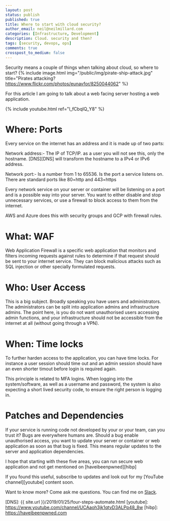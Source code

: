 ```yaml
---
layout: post
status: publish
published: true
title: Where to start with cloud security?
author_email: neil@neilmillard.com
categories: [Infrastructure, Development]
description: Cloud. security and then?
tags: [security, devops, ops]
comments: true
crosspost_to_medium: false
---
```

Security means a couple of things when talking about cloud, so where to start?
{% include image.html
img="/public/img/pirate-ship-attack.jpg"
title="Pirates attacking? https://www.flickr.com/photos/eunavfor/8250044062" %}

For this article I am going to talk about a web facing server hosting a web application.

{% include youtube.html
ref="l_fCbqIQ_Y8"
%}

Where: Ports
=====

Every service on the internet has an address and it is made up of two parts:

Network address:- The IP of TCP/IP. as a user you will not see this, only the hostname. [DNS][DNS] will transform
the hostname to a IPv4 or IPv6 address.

Network port:- Is a number from 1 to 65536. Is the port a service listens on. There are standard ports like 80=http and
443=https

Every network service on your server or container will be listening on a port and is a possible way into your server.
You want to either disable and stop unnecessary services, or use a firewall to block access to them from the internet.

AWS and Azure does this with security groups and GCP with firewall rules.


What: WAF
===

Web Application Firewall is a specific web application that monitors and filters incoming requests against rules to
determine if that request should be sent to your internet service. They can block malicious attacks such as SQL injection
or other specially formulated requests.

Who: User Access
===========

This is a big subject. Broadly speaking you have users and administrators.  The administrators can be split into
application admins and infrastructure admins. The point here, is you do not want unauthorised users accessing admin
functions, and your infrastructure should not be accessible from the internet at all (without going through a VPN).

When: Time locks
============

To further harden access to the application, you can have time locks. For instance a user session should time out and
an admin session should have an even shorter timout before login is required again.

This principle is related to MFA logins. When logging into the system/software, as well as a username and password, the
system is also expecting a short lived security code, to ensure the right person is logging in.

Patches and Dependencies
=====================

If your service is running code not developed by your or your team, can you trust it? Bugs are everywhere humans are.
Should a bug enable unauthorised access, you want to update your server or container or web application as soon as that
bug is fixed. This means regular updates to the server and application dependencies.

I hope that starting with these five areas, you can run secure web application and not get mentioned on [haveibeenpwned][hibp]


If you found this useful, subscribe to updates and look out for my [YouTube channel][youtube] content soon.

Want to know more? Come ask me questions. You can find me on [Slack]({{site.data.slack.invite}}).


[DNS]: {{ site.url }}/2019/01/25/four-steps-automate.html
[youtube]: https://www.youtube.com/channel/UCAaoh3jk1qtvD3ALPp48_8w
[hibp]: https://haveibeenpwned.com
